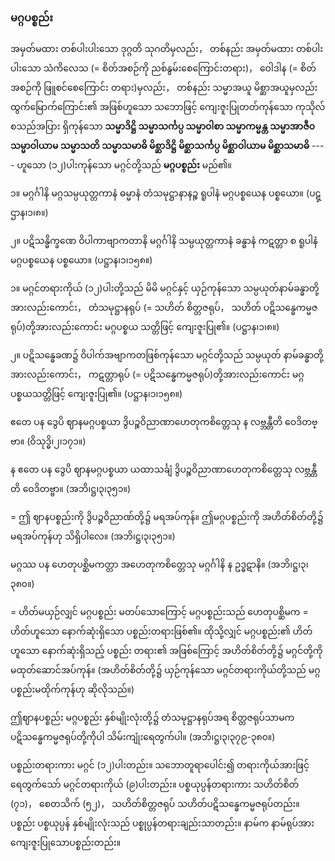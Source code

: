 ### မဂ္ဂပစ္စည်း

အမှတ်မထား တစ်ပါးပါးသော ဒုဂ္ဂတိ သုဂတိမှလည်း， တစ်နည်း အမှတ်မထား တစ်ပါးပါးသော
သံကိလေသ (= စိတ်အစဉ်ကို ညစ်နွမ်းစေကြောင်းတရား)， ဝေါဒါန (= စိတ်အစဉ်ကို ဖြူစင်စေကြောင်း
တရား)မှလည်း， တစ်နည်း သမ္မာအယူ မိစ္ဆာအယူမှလည်း ထွက်မြောက်ကြောင်း၏ အဖြစ်ဟူသော သဘောဖြင့်
ကျေးဇူးပြုတတ်ကုန်သော ကုသိုလ်စသည်အပြား ရှိကုန်သော **သမ္မာဒိဋ္ဌိ သမ္မာသင်္ကပ္ပ သမ္မာဝါစာ သမ္မာကမ္မန္တ**
**သမ္မာအာဇီ၀ သမ္မာဝါယာမ သမ္မာသတိ သမ္မာသမာဓိ မိစ္ဆာဒိဋ္ဌိ မိစ္ဆာသင်္ကပ္ပ မိစ္ဆာဝါယာမ မိစ္ဆာသမာဓိ** ---- ဟူသော
(၁၂)ပါးကုန်သော မဂ္ဂင်တို့သည် **မဂ္ဂပစ္စည်း** မည်၏။

၁။ မဂ္ဂင်္ဂါနိ မဂ္ဂသမ္ပယုတ္တကာနံ ဓမ္မာနံ တံသမုဋ္ဌာနာနဉ္စ ရူပါနံ မဂ္ဂပစ္စယေန ပစ္စယော။ (ပဋ္ဌာန၊၁၊၈။)

၂။ ပဋိသန္ဓိက္ခဏေ ဝိပါကာဗျာကတာနိ မဂ္ဂင်္ဂါနိ သမ္ပယုတ္တကာနံ ခန္ဓာနံ ကဋတ္တာ စ ရူပါနံ မဂ္ဂပစ္စယေန
ပစ္စယော။ (ပဋ္ဌာန၊၁၊၁၅၈။)

၁။ မဂ္ဂင်တရားကိုယ် (၁၂)ပါးတို့သည် မိမိ မဂ္ဂင်နှင့် ယှဉ်ကုန်သော သမ္ပယုတ်နာမ်ခန္ဓာတို့အားလည်းကောင်း，
တံသမုဋ္ဌာနရုပ် (= သဟိတ် စိတ္တဇရုပ်， သဟိတ် ပဋိသန္ဓေကမ္မဇရုပ်)တို့အားလည်းကောင်း မဂ္ဂပစ္စယ
သတ္တိဖြင့် ကျေးဇူးပြု၏။ (ပဋ္ဌာန၊၁၊၈။)

၂။ ပဋိသန္ဓေခဏ၌ ဝိပါက်အဗျာကတဖြစ်ကုန်သော မဂ္ဂင်တို့သည် သမ္ပယုတ် နာမ်ခန္ဓာတို့အားလည်းကောင်း，
ကဋတ္တာရုပ် (= ပဋိသန္ဓေကမ္မဇရုပ်)တို့အားလည်းကောင်း မဂ္ဂပစ္စယသတ္တိဖြင့် ကျေးဇူးပြု၏။
<r>(ပဋ္ဌာန၊၁၊၁၅၈။)</r>

ဧတေ ပန ဒွေပိ ဈာနမဂ္ဂပစ္စယာ ဒွိပဉ္စဝိညာဏာဟေတုကစိတ္တေသု န လဗ္ဘန္တီတိ ဝေဒိတဗ္ဗာ။
<r>(ဝိသုဒ္ဓိ၊၂၊၁၇၁။)</r>

န ဧတေ ပန ဒွေပိ ဈာနမဂ္ဂပစ္စယာ ယထာသင်္ချံ ဒွိပဉ္စဝိညာဏာဟေတုကစိတ္တေသု လဗ္ဘန္တီတိ ဝေဒိတဗ္ဗာ။
<r>(အဘိ၊ဋ္ဌ၊၃၊၃၅၁။)</r>

= ဤ ဈာနပစ္စည်းကို ဒွိပဉ္စဝိညာဏ်တို့၌ မရအပ်ကုန်။ ဤမဂ္ဂပစ္စည်းကို အဟိတ်စိတ်တို့၌ မရအပ်ကုန်ဟု
သိရှိပါလေ။ (အဘိ၊ဋ္ဌ၊၃၊၃၅၁။)

မဂ္ဂဿ ပန ဟေတုပစ္ဆိမကတ္တာ အဟေတုကစိတ္တေသု မဂ္ဂင်္ဂါနိ န ဥဒ္ဓဋာနိ။ (အဘိ၊ဋ္ဌ၊၃၊၃၈၀။)

= ဟိတ်မယှဉ်လျှင် မဂ္ဂပစ္စည်း မတပ်သောကြောင့် မဂ္ဂပစ္စည်းသည် ဟေတုပစ္ဆိမက = ဟိတ်ဟူသော
နောက်ဆုံးရှိသော ပစ္စည်းတရားဖြစ်၏။ ထိုသို့လျှင် မဂ္ဂပစ္စည်း၏ ဟိတ်ဟူသော နောက်ဆုံးရှိသည့် ပစ္စည်း
တရား၏ အဖြစ်ကြောင့် အဟိတ်စိတ်တို့၌ မဂ္ဂင်တို့ကို မထုတ်ဆောင်အပ်ကုန်။ (အဟိတ်စိတ်တို့၌ ယှဉ်ကုန်သော
မဂ္ဂင်တရားကိုယ်တို့သည် မဂ္ဂပစ္စည်းမထိုက်ကုန်ဟု ဆိုလိုသည်။)

ဤဈာနပစ္စည်း မဂ္ဂပစ္စည်း နှစ်မျိုးလုံးတို့၌ တံသမုဋ္ဌာနရုပ်အရ စိတ္တဇရုပ်သာမက ပဋိသန္ဓေကမ္မဇရုပ်တို့ကိုပါ
သိမ်းကျုံးရေတွက်ပါ။ (အဘိ၊ဋ္ဌ၊၃၊၃၇၉-၃၈၀။)

ပစ္စည်းတရားကား မဂ္ဂင် (၁၂)ပါးတည်း။ သဘောတူရာပေါင်း၍ တရားကိုယ်အားဖြင့် ရေတွက်သော်
မဂ္ဂင်တရားကိုယ် (၉)ပါးတည်း။ ပစ္စယုပ္ပန်တရားကား သဟိတ်စိတ် (၇၁)， စေတသိက် (၅၂)， သဟိတ်စိတ္တဇရုပ်
သဟိတ်ပဋိသန္ဓေကမ္မဇရုပ်တည်း။ ပစ္စည်း ပစ္စယုပ္ပန် နှစ်မျိုးလုံးသည် ပစ္စုပ္ပန်တရားချည်းသာတည်း။ နာမ်က
နာမ်ရုပ်အား ကျေးဇူးပြုသောပစ္စည်းတည်း။
